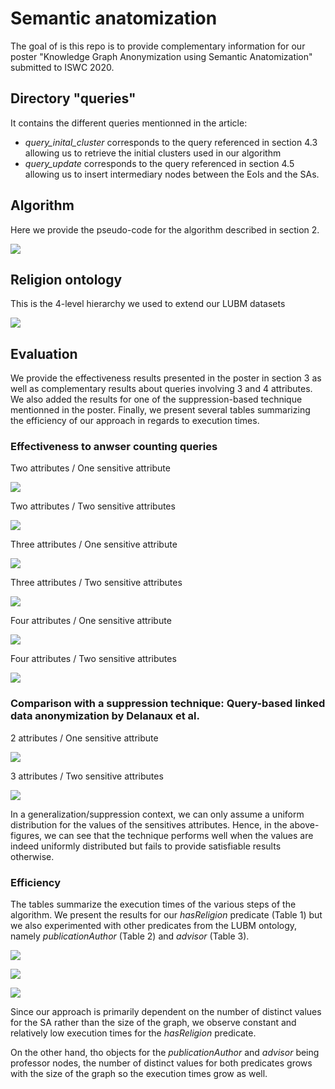 # Semantic anatomization

The goal of is this repo is to provide complementary information for our poster "Knowledge Graph Anonymization using Semantic Anatomization" submitted to ISWC 2020.


## Directory "queries"
It contains the different queries mentionned in the article:
* *query_inital_cluster* corresponds to the query referenced in section 4.3 allowing us to retrieve the initial clusters used in our algorithm
* *query_update* corresponds to the query referenced in section 4.5 allowing us to insert intermediary nodes between the EoIs and the SAs.

## Algorithm
Here we provide the pseudo-code for the algorithm described in section 2.

![](algo/algo.JPG)


## Religion ontology

This is the 4-level hierarchy we used to extend our LUBM datasets

![](onto/onto_religion.JPG)


## Evaluation

We provide the effectiveness results presented in the poster in section 3 as well as complementary results about queries involving 3 and 4 attributes. 
We also added the results for one of the suppression-based technique mentionned in the poster.
Finally, we present several tables summarizing the efficiency of our approach in regards to execution times.

### Effectiveness to anwser counting queries

Two attributes / One sensitive attribute

![](results/relative_error/rel_error_2_1.JPG)

Two attributes / Two sensitive attributes

![](results/relative_error/rel_error_2_2.JPG)

Three attributes / One sensitive attribute

![](results/relative_error/rel_error_3_1.JPG)

Three attributes / Two sensitive attributes

![](results/relative_error/rel_error_3_2.JPG)

Four attributes / One sensitive attribute

![](results/relative_error/rel_error_4_1.JPG)

Four attributes / Two sensitive attributes

![](results/relative_error/rel_error_4_2.JPG)


### Comparison with a suppression technique: Query-based linked data anonymization by Delanaux et al.

2 attributes / One sensitive attribute

![](results/delanaux_relative_error/eval_delanaux_2_1.JPG)

3 attributes / Two sensitive attributes

![](results/delanaux_relative_error/eval_delanaux_3_1.JPG)


In a generalization/suppression context, we can only assume a uniform distribution for the values of the sensitives attributes. Hence, in the above-figures, we can see that the technique performs well when the values are indeed uniformly distributed but fails to provide satisfiable results otherwise.

### Efficiency

The tables summarize the execution times of the various steps of the algorithm. We present the results for our *hasReligion* predicate (Table 1) but we also experimented with other predicates from the LUBM ontology, namely *publicationAuthor* (Table 2) and *advisor* (Table 3).


![](results/efficiency/efficiency_religion.JPG)


![](results/efficiency/efficiency_publicationAuthor.JPG)


![](results/efficiency/efficiency_advisor.JPG)


Since our approach is primarily dependent on the number of distinct values for the SA rather than the size of the graph, we observe constant and relatively low execution times for the *hasReligion* predicate.

On the other hand, tho objects for the *publicationAuthor* and *advisor* being professor nodes, the number of distinct values for both predicates grows with the size of the graph so the execution times grow as well.
